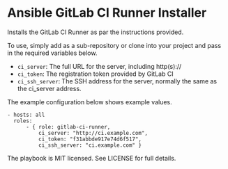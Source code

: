 # Ansible GitLab CI Runner Installer

Installs the GitLab CI Runner as par the instructions provided.

To use, simply add as a sub-repository or clone into your project and pass in the required variables below.

* `ci_server`: The full URL for the server, including http(s)://
* `ci_token`: The registration token provided by GitLab CI
* `ci_ssh_server`: The SSH address for the server, normally the same as the ci_server address.

The example configuration below shows example values.

```
- hosts: all
  roles:
      - { role: gitlab-ci-runner,
          ci_server: "http://ci.example.com",
          ci_token: "f31abbde917e74d6f517",
          ci_ssh_server: "ci.example.com" }
```

The playbook is MIT licensed. See LICENSE for full details.
